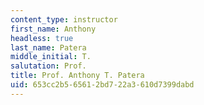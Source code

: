 ```yaml
---
content_type: instructor
first_name: Anthony
headless: true
last_name: Patera
middle_initial: T.
salutation: Prof.
title: Prof. Anthony T. Patera
uid: 653cc2b5-6561-2bd7-22a3-610d7399dabd
---
```

